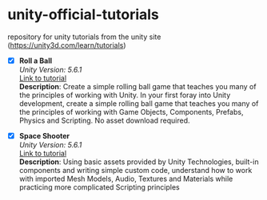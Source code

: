 # unity-official-tutorials
repository for unity tutorials from the unity site (https://unity3d.com/learn/tutorials)

 - [x] **Roll a Ball**  
*Unity Version: 5.6.1*      
[Link to tutorial](https://unity3d.com/learn/tutorials/projects/roll-ball-tutorial)  
**Description**: Create a simple rolling ball game that teaches you many of the principles of working with Unity.
In your first foray into Unity development, create a simple rolling ball game that teaches you many of the principles of working with Game Objects, Components, Prefabs, Physics and Scripting. No asset download required.
    
- [x] **Space Shooter**      
*Unity Version: 5.6.1*  
[Link to tutorial](https://unity3d.com/learn/tutorials/projects/space-shooter-tutorial)    
**Description**: Using basic assets provided by Unity Technologies, built-in components and writing simple custom code, understand how to work with imported Mesh Models, Audio, Textures and Materials while practicing more complicated Scripting principles
